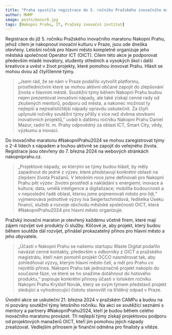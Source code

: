 ```yaml
---
title: "Praha spustila registrace do 5. ročníku Pražského inovačního maratonu Nakopni Prahu. Zájemci se tak opět mohou zapojit do inovativního rozvoje metropole"
author: MHMP
image: posts/mazur9.jpg
tags: [Nakopni Prahu, IT, Pražský inovační institut]
---
```


Registrace do již 5. ročníku Pražského inovačního maratonu Nakopni Prahu, jehož cílem je nakopnout inovační kulturu v Praze, jsou ode dneška otevřeny. Letošní ročník pro hlavní město kompletně organizuje jeho městská společnost Operátor ICT (OICT). Cílem této akce je podporovat především mladé inovátory, studenty středních a vysokých škol i další kreativce a uvést v život projekty, které pomohou inovovat Prahu. Hlásit se mohou dvou až čtyřčlenné týmy.

> „Jsem rád, že se nám v Praze podařilo vytvořit platformu, prostřednictvím které se mohou aktivní občané zapojit do zlepšování života v hlavním městě. Soutěžní týmy během Nakopni Prahu budou nejen prezentovat inovativní nápady, ale také získají cenné rady od zkušených mentorů, podporu od města, a nakonec možnost ty nejlepší a nejrealističtější nápady opravdu uskutečnit. Za čtyři uplynulé ročníky soutěžní týmy přišly s více než dvěma stovkami inovativních projektů,” uvádí k dalšímu ročníku Nakopni Prahu Daniel Mazur, radní hl. m. Prahy odpovědný za oblast ICT, Smart City, vědy, výzkumu a inovací.

Do inovačního maratonu #NakopniPrahu2024 se mohou zaregistrovat týmy o 2-4 lidech s nápadem a touhou aktivně se zapojit do veřejného života. Registrace jsou otevřeny do 7. března 2024 na webových stránkách nakopniprahu.cz.

> „Projektové nápady, se kterými se týmy budou hlásit, by měly zapadnout do jedné z výzev, které představují konkrétní oblasti na zlepšení života Pražanů. V letošním roce jsme definovali pro Nakopni Prahu pět výzev: životní prostředí a nakládání s energiemi; inovace a kultura; data, umělá inteligence a digitalizace; mobilita budoucnosti a v neposlední řadě oblast, kterou jsme pojmenovali město pro lidi,“ vyjmenovává jednotlivé výzvy Iva Seigertschmidová, ředitelka Úseku financí, služeb a rozvoje obchodu městské společnosti OICT, která #NakopniPrahu2024 pro hlavní město organizuje.

Pražský inovační maraton je otevřený každému včetně firem, které mají zájem rozvíjet své produkty či služby. Klíčové je, aby projekt, který budou během soutěže dál rozvíjet, přinášel prokazatelný přínos pro hlavní město a jeho obyvatele.

> „Účastí v Nakopni Prahu se našemu startupu Waste Digital podařilo navázat cenné kontakty, především s odborníky z OICT a pražského magistrátu, kteří nám pomohli projekt OCCO nasměrovat tak, aby zohledňoval výzvy, kterým hlavní město čelí, a měl pro Prahu co největší přínos. Nakopni Prahu tak jednoznačně projekt nakoplo do současné fáze, ve které se ho snažíme dotáhnout do hotového produktu,“ popisuje konkrétní přínosy účasti v loňském ročníku Nakopni Prahu Kryštof Novák, který se svým týmem představil projekt sledující a vyhodnocující čistotu stanovišť na tříděný odpad v Praze.

Úvodní akce se uskuteční 21. března 2024 v pražském CAMPu a budou na ni pozvány soutěžní týmy letošního ročníku. Na akci se soutěžící seznámí s mentory a partnery #NakopniPrahu2024, kteří je budou během celého inovačního maratonu provázet. Tři nejlepší týmy získají projektovou podporu od projektových manažerů OICT, kteří jim pomohou jejich nápady zrealizovat. Vedlejším přínosem je finanční odměna pro finalisty a vítěze.   

 
